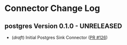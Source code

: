 
# Connector Change Log

## postgres Version 0.1.0 - UNRELEASED
* (_draft_) Initial Postgres Sink Connector ([PR #126](https://github.com/infinyon/fluvio-connectors/pull/126))

